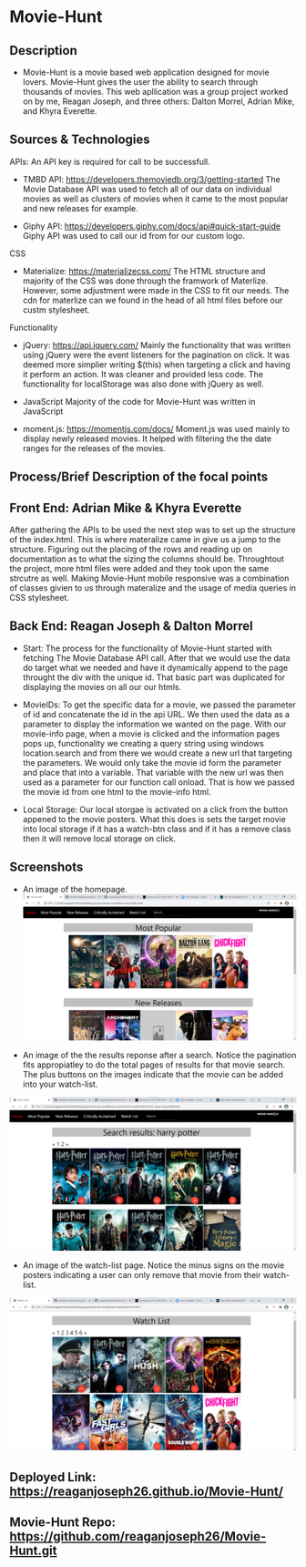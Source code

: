# Movie-Hunt
## Description 
- Movie-Hunt is a movie based web application designed for movie lovers. Movie-Hunt gives the user the ability to search through thousands of movies. This web apllication was a group project worked on by me, Reagan Joseph, and three others: Dalton Morrel, Adrian Mike, and Khyra Everette. 
## Sources & Technologies
 APIs: An API key is required for call to be successfull. 
- TMBD API: https://developers.themoviedb.org/3/getting-started
The Movie Database API was used to fetch all of our data on individual movies as well as clusters of movies when it came to the most popular and new releases for example. 

- Giphy API: https://developers.giphy.com/docs/api#quick-start-guide
Giphy API was used to call our id from for our custom logo. 

 CSS
- Materialize: https://materializecss.com/
The HTML structure and majority of the CSS was done through the framwork of Materlize. However, some adjustment were made in the CSS to fit our needs. The cdn for materlize can we found in the head of all html files before our custm stylesheet. 

Functionality
- jQuery: https://api.jquery.com/
Mainly the functionality that was written using jQuery were the event listeners for the pagination on click. It was deemed more simplier writing $(this) when targeting a click and having it perform an action. It was cleaner and provided less code. The functionality for localStorage was also done with jQuery as well. 

- JavaScript
Majority of the code for Movie-Hunt was written in JavaScript

- moment.js: https://momentjs.com/docs/
Moment.js was used mainly to display newly released movies. It helped with filtering the the date ranges for the releases of the movies. 



## Process/Brief Description of the focal points

## Front End: Adrian Mike & Khyra Everette
After gathering the APIs to be used the next step was to set up the structure of the index.html. This is where materalize came in give us a jump to the structure. Figuring out the placing of the rows and reading up on documentation as to what the sizing the columns should be. Throughtout the project, more html files were added and they took upon the same strcutre as well. Making Movie-Hunt mobile responsive was a combination of classes givien to us through materalize and the usage of media queries in CSS stylesheet. 

## Back End: Reagan Joseph & Dalton Morrel

- Start: The process for the functionality of Movie-Hunt started with fetching The Movie Database API call. After that we would use the data do target what we needed and have it dynamically append to the page throught the div with the unique id. That basic part was duplicated for displaying the movies on all our our htmls. 

- MovieIDs: To get the specific data for a movie, we passed the parameter of id and concatenate the id in the api URL. We then used the data as a parameter to display the information we wanted on the page. With our movie-info page, when a movie is clicked and the information pages pops up, functionality we creating a query string using windows location.search and from there we would create a new url that targeting the parameters. We would only take the movie id form the parameter and place that into a variable. That variable with the new url was then used as a parameter for our function call onload. That is how we passed the movie id from one html to the movie-info html. 

- Local Storage: Our local storgae is activated on a click from the button appened to the movie posters. What this does is sets the target movie into local storage if it has a watch-btn class and if it has a remove class then it will remove local storage on click. 


## Screenshots

- An image of the homepage. 
![Image](/assets/images/Screenshot-home.jpg)

- An image of the the results reponse after a search. Notice the pagination fits appropiatley to do the total pages of results for that movie search. The plus buttons on the images indicate that the movie can be added into your watch-list. 

![Image](/assets/images/Screenshot-searches.jpg)

- An image of the watch-list page. Notice the minus signs on the movie posters indicating a user can only remove that movie from their watch-list. 

![Image](/assets/images/Screenshot-watchlist.jpg)


## Deployed Link: https://reaganjoseph26.github.io/Movie-Hunt/ 
## Movie-Hunt Repo: https://github.com/reaganjoseph26/Movie-Hunt.git




